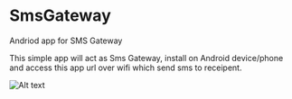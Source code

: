 # SmsGateway
Andriod app for SMS Gateway

This simple app will act as Sms Gateway, install on Android device/phone and access this app url over wifi which send sms to receipent.

![Alt text]()

